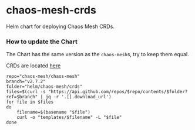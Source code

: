 # chaos-mesh-crds

Helm chart for deploying Chaos Mesh CRDs.

### How to update the Chart

The Chart has the same version as the `chaos-mesh`s, try to keep them equal.

CRDs are located [here](https://github.com/chaos-mesh/chaos-mesh/tree/master/helm/chaos-mesh/crds)

```
repo="chaos-mesh/chaos-mesh"
branch="v2.7.2"
folder="helm/chaos-mesh/crds"
files=$(curl -s "https://api.github.com/repos/$repo/contents/$folder?ref=$branch" | jq -r '.[].download_url')
for file in $files
do
    filename=$(basename "$file")
    curl -o "templates/$filename" -L "$file"
done
```
